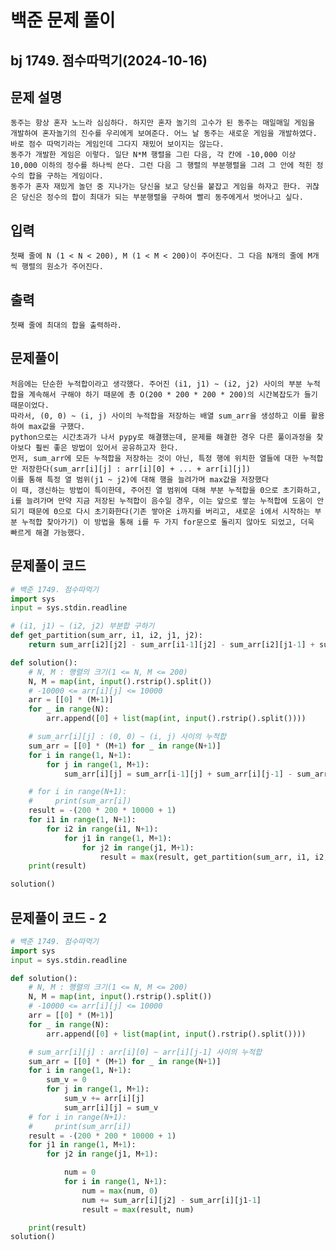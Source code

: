 # 백준 문제 풀이
## bj 1749. 점수따먹기(2024-10-16)

## 문제 설명
    동주는 항상 혼자 노느라 심심하다. 하지만 혼자 놀기의 고수가 된 동주는 매일매일 게임을 개발하여 혼자놀기의 진수를 우리에게 보여준다. 어느 날 동주는 새로운 게임을 개발하였다. 바로 점수 따먹기라는 게임인데 그다지 재밌어 보이지는 않는다.
    동주가 개발한 게임은 이렇다. 일단 N*M 행렬을 그린 다음, 각 칸에 -10,000 이상 10,000 이하의 정수를 하나씩 쓴다. 그런 다음 그 행렬의 부분행렬을 그려 그 안에 적힌 정수의 합을 구하는 게임이다.
    동주가 혼자 재밌게 놀던 중 지나가는 당신을 보고 당신을 붙잡고 게임을 하자고 한다. 귀찮은 당신은 정수의 합이 최대가 되는 부분행렬을 구하여 빨리 동주에게서 벗어나고 싶다.

## 입력
    첫째 줄에 N (1 < N < 200), M (1 < M < 200)이 주어진다. 그 다음 N개의 줄에 M개씩 행렬의 원소가 주어진다.    

## 출력
    첫째 줄에 최대의 합을 출력하라.

## 문제풀이
    처음에는 단순한 누적합이라고 생각했다. 주어진 (i1, j1) ~ (i2, j2) 사이의 부분 누적합을 계속해서 구해야 하기 때문에 총 O(200 * 200 * 200 * 200)의 시간복잡도가 들기 때문이었다.
    따라서, (0, 0) ~ (i, j) 사이의 누적합을 저장하는 배열 sum_arr을 생성하고 이를 활용하여 max값을 구했다.
    python으로는 시간초과가 나서 pypy로 해결했는데, 문제를 해결한 경우 다른 풀이과정을 찾아보다 훨씬 좋은 방법이 있어서 공유하고자 한다.
    먼저, sum_arr에 모든 누적합을 저장하는 것이 아닌, 특정 행에 위치한 열들에 대한 누적합만 저장한다(sum_arr[i][j] : arr[i][0] + ... + arr[i][j])
    이를 통해 특정 열 범위(j1 ~ j2)에 대해 행을 늘려가며 max값을 저장했다
    이 때, 갱신하는 방법이 특이한데, 주어진 열 범위에 대해 부분 누적합을 0으로 초기화하고, i를 늘려가며 만약 지금 저장된 누적합이 음수일 경우, 이는 앞으로 쌓는 누적합에 도움이 안되기 때문에 0으로 다시 초기화한다(기존 쌓아온 i까지를 버리고, 새로운 i에서 시작하는 부분 누적합 찾아가기) 이 방법을 통해 i를 두 가지 for문으로 돌리지 않아도 되었고, 더욱 빠르게 해결 가능했다.
    
## 문제풀이 코드
```python
# 백준 1749. 점수따먹기
import sys
input = sys.stdin.readline

# (i1, j1) ~ (i2, j2) 부분합 구하기
def get_partition(sum_arr, i1, i2, j1, j2):
    return sum_arr[i2][j2] - sum_arr[i1-1][j2] - sum_arr[i2][j1-1] + sum_arr[i1-1][j1-1]

def solution():
    # N, M : 행렬의 크기(1 <= N, M <= 200)
    N, M = map(int, input().rstrip().split())
    # -10000 <= arr[i][j] <= 10000
    arr = [[0] * (M+1)]
    for _ in range(N):
        arr.append([0] + list(map(int, input().rstrip().split())))

    # sum_arr[i][j] : (0, 0) ~ (i, j) 사이의 누적합
    sum_arr = [[0] * (M+1) for _ in range(N+1)]
    for i in range(1, N+1):
        for j in range(1, M+1):
            sum_arr[i][j] = sum_arr[i-1][j] + sum_arr[i][j-1] - sum_arr[i-1][j-1] + arr[i][j]

    # for i in range(N+1):
    #     print(sum_arr[i])
    result = -(200 * 200 * 10000 + 1)
    for i1 in range(1, N+1):
        for i2 in range(i1, N+1):
            for j1 in range(1, M+1):
                for j2 in range(j1, M+1):
                    result = max(result, get_partition(sum_arr, i1, i2, j1, j2))
    print(result)

solution()
```

## 문제풀이 코드 - 2
```python
# 백준 1749. 점수따먹기
import sys
input = sys.stdin.readline

def solution():
    # N, M : 행렬의 크기(1 <= N, M <= 200)
    N, M = map(int, input().rstrip().split())
    # -10000 <= arr[i][j] <= 10000
    arr = [[0] * (M+1)]
    for _ in range(N):
        arr.append([0] + list(map(int, input().rstrip().split())))

    # sum_arr[i][j] : arr[i][0] ~ arr[i][j-1] 사이의 누적합
    sum_arr = [[0] * (M+1) for _ in range(N+1)]
    for i in range(1, N+1):
        sum_v = 0
        for j in range(1, M+1):
            sum_v += arr[i][j]
            sum_arr[i][j] = sum_v
    # for i in range(N+1):
    #     print(sum_arr[i])
    result = -(200 * 200 * 10000 + 1)
    for j1 in range(1, M+1):
        for j2 in range(j1, M+1):

            num = 0
            for i in range(1, N+1):
                num = max(num, 0)
                num += sum_arr[i][j2] - sum_arr[i][j1-1]
                result = max(result, num)

    print(result)
solution()
```